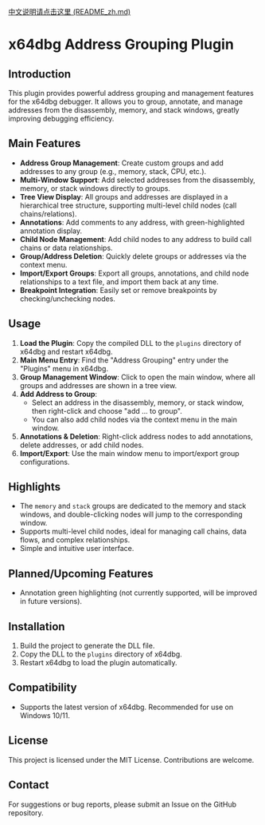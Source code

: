 [中文说明请点击这里 (README_zh.md)](README_zh.md) 

# x64dbg Address Grouping Plugin

## Introduction

This plugin provides powerful address grouping and management features for the x64dbg debugger. It allows you to group, annotate, and manage addresses from the disassembly, memory, and stack windows, greatly improving debugging efficiency.

## Main Features

- **Address Group Management**: Create custom groups and add addresses to any group (e.g., memory, stack, CPU, etc.).
- **Multi-Window Support**: Add selected addresses from the disassembly, memory, or stack windows directly to groups.
- **Tree View Display**: All groups and addresses are displayed in a hierarchical tree structure, supporting multi-level child nodes (call chains/relations).
- **Annotations**: Add comments to any address, with green-highlighted annotation display.
- **Child Node Management**: Add child nodes to any address to build call chains or data relationships.
- **Group/Address Deletion**: Quickly delete groups or addresses via the context menu.
- **Import/Export Groups**: Export all groups, annotations, and child node relationships to a text file, and import them back at any time.
- **Breakpoint Integration**: Easily set or remove breakpoints by checking/unchecking nodes.

## Usage

1. **Load the Plugin**: Copy the compiled DLL to the `plugins` directory of x64dbg and restart x64dbg.
2. **Main Menu Entry**: Find the "Address Grouping" entry under the "Plugins" menu in x64dbg.
3. **Group Management Window**: Click to open the main window, where all groups and addresses are shown in a tree view.
4. **Add Address to Group**:
   - Select an address in the disassembly, memory, or stack window, then right-click and choose "add ... to group".
   - You can also add child nodes via the context menu in the main window.
5. **Annotations & Deletion**: Right-click address nodes to add annotations, delete addresses, or add child nodes.
6. **Import/Export**: Use the main window menu to import/export group configurations.

## Highlights
- The `memory` and `stack` groups are dedicated to the memory and stack windows, and double-clicking nodes will jump to the corresponding window.
- Supports multi-level child nodes, ideal for managing call chains, data flows, and complex relationships.
- Simple and intuitive user interface.

## Planned/Upcoming Features
- Annotation green highlighting (not currently supported, will be improved in future versions).

## Installation
1. Build the project to generate the DLL file.
2. Copy the DLL to the `plugins` directory of x64dbg.
3. Restart x64dbg to load the plugin automatically.

## Compatibility
- Supports the latest version of x64dbg. Recommended for use on Windows 10/11.

## License
This project is licensed under the MIT License. Contributions are welcome.

## Contact
For suggestions or bug reports, please submit an Issue on the GitHub repository. 